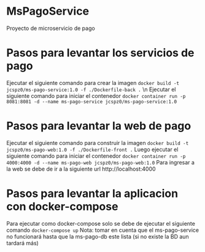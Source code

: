 # MsPagoService

Proyecto de microservicio de pago

# Pasos para levantar los servicios de pago

Ejecutar el siguiente comando para crear la imagen
`
docker build -t jcspz0/ms-pago-service:1.0 -f ./Dockerfile-back .
`
\n
Ejecutar el siguiente comando para iniciar el contenedor
`
 docker container run -p 8081:8081 -d --name ms-pago-service jcspz0/ms-pago-service:1.0
`

# Pasos para levantar la web de pago

Ejecutar el siguiente comando para construir la imagen
`
docker build -t jcspz0/ms-pago-web:1.0 -f ./Dockerfile-front .
`
Luego ejecutar el siguiente comando para iniciar el contenedor
`
docker container run -p 4000:4000 -d --name ms-pago-web jcspz0/ms-pago-web:1.0
`
Para ingresar a la web se debe de ir a la siguiente url
http://localhost:4000

# Pasos para levantar la aplicacion con docker-compose

Para ejecutar como docker-compose solo se debe de ejecutar el siguiente comando
`
docker-compose up
`
Nota: tomar en cuenta que el ms-pago-service no funcionará hasta que la ms-pago-db este lista (si no existe la BD aun tardará más)

